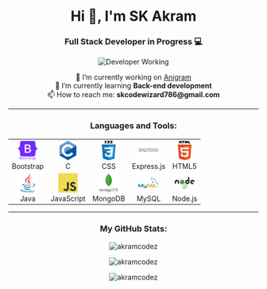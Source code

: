 <h1 align="center">Hi 👋, I'm SK Akram</h1>  
<h3 align="center">Full Stack Developer in Progress 💻</h3>  

<p align="center">
  <img src="https://media.giphy.com/media/BemKqR9RDK4V2/giphy.gif?cid=790b7611ow92j7469ykpu0lzq8cipqqxw4fpwn5h0dxn7mlc&ep=v1_gifs_search&rid=giphy.gif&ct=g" alt="Developer Working" />
</p>

<p align="center">
  🔭 I’m currently working on <a href="https://github.com/akramcodez/Anigram">Anigram</a><br>
  🌱 I’m currently learning <strong>Back-end development</strong><br>
  📫 How to reach me: <strong>skcodewizard786@gmail.com</strong>
</p>

---

<h3 align="center">Languages and Tools:</h3>

<table align="center">
  <tr>
    <td align="center">
      <img src="https://raw.githubusercontent.com/devicons/devicon/master/icons/bootstrap/bootstrap-plain-wordmark.svg" alt="bootstrap" width="40" height="40"/><br>Bootstrap
    </td>
    <td align="center">
      <img src="https://raw.githubusercontent.com/devicons/devicon/master/icons/c/c-original.svg" alt="c" width="40" height="40"/><br>C
    </td>
    <td align="center">
      <img src="https://raw.githubusercontent.com/devicons/devicon/master/icons/css3/css3-original-wordmark.svg" alt="css3" width="40" height="40"/><br>CSS
    </td>
    <td align="center">
      <img src="https://raw.githubusercontent.com/devicons/devicon/master/icons/express/express-original-wordmark.svg" alt="express" width="40" height="40"/><br>Express.js
    </td>
    <td align="center">
      <img src="https://raw.githubusercontent.com/devicons/devicon/master/icons/html5/html5-original-wordmark.svg" alt="html5" width="40" height="40"/><br>HTML5
    </td>
  </tr>
  <tr>
    <td align="center">
      <img src="https://raw.githubusercontent.com/devicons/devicon/master/icons/java/java-original.svg" alt="java" width="40" height="40"/><br>Java
    </td>
    <td align="center">
      <img src="https://raw.githubusercontent.com/devicons/devicon/master/icons/javascript/javascript-original.svg" alt="javascript" width="40" height="40"/><br>JavaScript
    </td>
    <td align="center">
      <img src="https://raw.githubusercontent.com/devicons/devicon/master/icons/mongodb/mongodb-original-wordmark.svg" alt="mongodb" width="40" height="40"/><br>MongoDB
    </td>
    <td align="center">
      <img src="https://raw.githubusercontent.com/devicons/devicon/master/icons/mysql/mysql-original-wordmark.svg" alt="mysql" width="40" height="40"/><br>MySQL
    </td>
    <td align="center">
      <img src="https://raw.githubusercontent.com/devicons/devicon/master/icons/nodejs/nodejs-original-wordmark.svg" alt="nodejs" width="40" height="40"/><br>Node.js
    </td>
  </tr>
</table>

---

<h3 align="center">My GitHub Stats:</h3>

<p align="center">
  <img src="https://github-readme-stats.vercel.app/api/top-langs?username=akramcodez&show_icons=true&locale=en&layout=compact" alt="akramcodez" />
</p>
<p align="center">
  <img src="https://github-readme-stats.vercel.app/api?username=akramcodez&show_icons=true&locale=en" alt="akramcodez" />
</p>
<p align="center">
  <img src="https://github-readme-streak-stats.herokuapp.com/?user=akramcodez&" alt="akramcodez" />
</p>
